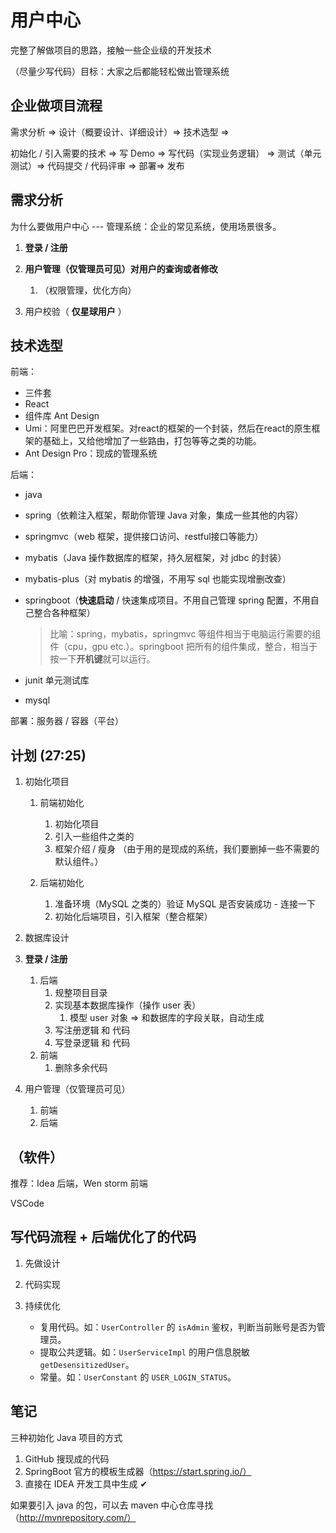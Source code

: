 # 用户中心

完整了解做项目的思路，接触一些企业级的开发技术

（尽量少写代码）目标：大家之后都能轻松做出管理系统

## 企业做项目流程

需求分析 => 设计（概要设计、详细设计）=> 技术选型 =>

初始化 / 引入需要的技术 => 写 Demo => 写代码（实现业务逻辑） => 测试（单元测试）=> 代码提交 / 代码评审 => 部署=> 发布

## 需求分析

为什么要做用户中心 --- 管理系统：企业的常见系统，使用场景很多。

1. **登录 / 注册**
2. **用户管理（仅管理员可见）对用户的查询或者修改**
   1. （权限管理，优化方向）

3. 用户校验（ **仅星球用户** ）

## 技术选型

前端：

* 三件套 
* React 
* 组件库 Ant Design 
* Umi：阿里巴巴开发框架。对react的框架的一个封装，然后在react的原生框架的基础上，又给他增加了一些路由，打包等等之类的功能。
*  Ant Design Pro：现成的管理系统

后端：

- java
- spring（依赖注入框架，帮助你管理 Java 对象，集成一些其他的内容）
- springmvc（web 框架，提供接口访问、restful接口等能力）
- mybatis（Java 操作数据库的框架，持久层框架，对 jdbc 的封装）
- mybatis-plus（对 mybatis 的增强，不用写 sql 也能实现增删改查）
- springboot（**快速启动** / 快速集成项目。不用自己管理 spring 配置，不用自己整合各种框架）

  > 比喻：spring，mybatis，springmvc 等组件相当于电脑运行需要的组件（cpu，gpu etc.）。springboot 把所有的组件集成，整合，相当于按一下**开机键**就可以运行。
- junit 单元测试库
- mysql

部署：服务器 / 容器（平台）

## 计划 (27:25)

1. 初始化项目

   1. 前端初始化   

      1. 初始化项目 
      2. 引入一些组件之类的 
      3. 框架介绍 / 瘦身 （由于用的是现成的系统，我们要删掉一些不需要的默认组件。）

   2. 后端初始化  

      1. 准备环境（MySQL 之类的）验证 MySQL 是否安装成功 - 连接一下 
      2. 初始化后端项目，引入框架（整合框架）
2. 数据库设计
3. **登录 / 注册**
   1. 后端
      1. 规整项目目录
      2. 实现基本数据库操作（操作 user 表）
         1. 模型 user 对象 => 和数据库的字段关联，自动生成
      3. 写注册逻辑 和 代码 
      4. 写登录逻辑  和 代码
   2. 前端
      1. 删除多余代码
4. 用户管理（仅管理员可见） 

   1. 前端
   2. 后端

## （软件）

推荐：Idea 后端，Wen storm 前端

VSCode



## 写代码流程 + 后端优化了的代码

1. 先做设计
2. 代码实现
3. 持续优化

   * 复用代码。如：`UserController` 的 `isAdmin` 鉴权，判断当前账号是否为管理员。
   * 提取公共逻辑。如：`UserServiceImpl` 的用户信息脱敏 `getDesensitizedUser`。
   * 常量。如：`UserConstant` 的 `USER_LOGIN_STATUS`。

## 笔记

三种初始化 Java 项目的方式

1. GitHub 搜现成的代码
2. SpringBoot 官方的模板生成器（https://start.spring.io/）
3. 直接在 IDEA 开发工具中生成  ✔

如果要引入 java 的包，可以去 maven 中心仓库寻找（http://mvnrepository.com/）

